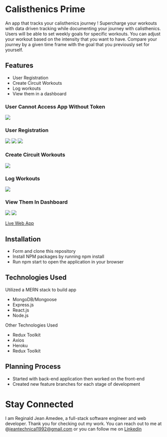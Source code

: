 # Calisthenics Prime
An app that tracks your calisthenics journey ! Supercharge your workouts with data driven tracking while documenting your journey with calisthenics. Users will be able to set weekly goals for specific workouts. You can adjust your workout based on the intensity that you want to have. Compare your journey by a given time frame with the goal that you previously set for yourself.

## Features
* User Registration
* Create Circuit Workouts
* Log workouts 
* View them in a dashboard

### User Cannot Access App Without Token
<img src="src/pictures/pic1.png" max-width="100%">

### User Registration
<img src="src/pictures/pic4.png" max-width="100%">
<img src="src/pictures/pic3.png" max-width="100%">
<img src="src/pictures/pic2.png" max-width="100%">

### Create Circuit Workouts
<img src="src/pictures/pic5.png" max-width="100%">

### Log Workouts
<img src="src/pictures/pic6.png" max-width="100%">

### View Them In Dashboard
<img src="src/pictures/pic7.png" max-width="100%">
<img src="src/pictures/pic8.png" max-width="100%">

[Live Web App](https://shielded-citadel-69871.herokuapp.com/)

## Installation
* Form and clone this repository
* Install NPM packages by running npm install
* Run npm start to open the application in your browser

## Technologies Used 

Utilized a MERN stack to build app
* MongoDB/Mongoose
* Express.js
* React.js
* Node.js

Other Technologies Used
* Redux Toolkit
* Axios
* Heroku
* Redux Toolkit

## Planning Process
* Started with back-end application then worked on the front-end
* Created new feature branches for each stage of development

# Stay Connected
I am Reginald Jean Amedee, a full-stack software engineer and web developer. Thank you for checking out my work. You can reach out to me at @jeantechnical1992@gmail.com or you can follow me on [Linkedin](https://www.linkedin.com/in/reginaldamedee/)




